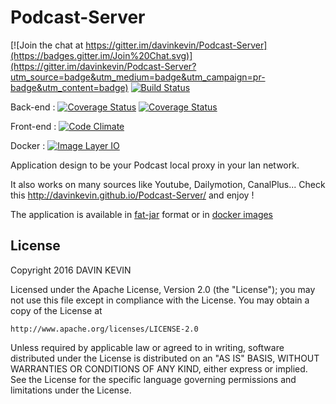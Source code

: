 Podcast-Server
==============

[![Join the chat at https://gitter.im/davinkevin/Podcast-Server](https://badges.gitter.im/Join%20Chat.svg)](https://gitter.im/davinkevin/Podcast-Server?utm_source=badge&utm_medium=badge&utm_campaign=pr-badge&utm_content=badge) [![Build Status](https://travis-ci.org/davinkevin/Podcast-Server.svg?branch=master)](https://travis-ci.org/davinkevin/Podcast-Server) 

Back-end : [![Coverage Status](https://api.codacy.com/project/badge/grade/f6c8061b365943f1ab949e7e938dbf92)](https://api.codacy.com/project/badge/grade/f6c8061b365943f1ab949e7e938dbf92) [![Coverage Status](https://coveralls.io/repos/davinkevin/Podcast-Server/badge.svg?branch=master)](https://coveralls.io/r/davinkevin/Podcast-Server?branch=master)

Front-end : [![Code Climate](https://codeclimate.com/github/davinkevin/Podcast-Server/badges/gpa.svg)](https://codeclimate.com/github/davinkevin/Podcast-Server)

Docker : [![Image Layer IO](https://badge.imagelayers.io/davinkevin/podcast-server:latest.svg)](https://imagelayers.io/?images=davinkevin/podcast-server:latest 'Get your own badge on imagelayers.io')

Application design to be your Podcast local proxy in your lan network.

It also works on many sources like Youtube, Dailymotion, CanalPlus... Check this http://davinkevin.github.io/Podcast-Server/ and enjoy !

The application is available in [fat-jar](https://github.com/davinkevin/Podcast-Server/releases) format or in [docker images](https://hub.docker.com/r/davinkevin/podcast-server/) 

## License

Copyright 2016 DAVIN KEVIN

Licensed under the Apache License, Version 2.0 (the "License");
you may not use this file except in compliance with the License.
You may obtain a copy of the License at

    http://www.apache.org/licenses/LICENSE-2.0

Unless required by applicable law or agreed to in writing, software
distributed under the License is distributed on an "AS IS" BASIS,
WITHOUT WARRANTIES OR CONDITIONS OF ANY KIND, either express or implied.
See the License for the specific language governing permissions and
limitations under the License.

